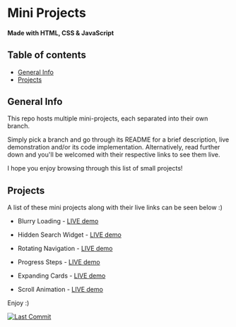 # Mini Projects
#### Made with HTML, CSS & JavaScript

## Table of contents
* [General Info](#general-info)
* [Projects](#projects)

## General Info
This repo hosts multiple mini-projects, each separated into their own branch. 

Simply pick a branch and go through its README for a brief description, live demonstration and/or its code implementation. Alternatively, read further down and you'll be welcomed with their respective links to see them live.

I hope you enjoy browsing through this list of small projects!

## Projects
A list of these mini projects along with their live links can be seen below :)

- Blurry Loading - [LIVE demo](https://load-blur.netlify.app)

- Hidden Search Widget - [LIVE demo](https://hidden-widget.netlify.app)

- Rotating Navigation - [LIVE demo](https://nav-rotate.netlify.app)

- Progress Steps - [LIVE demo](https://steps-progress.netlify.app)

- Expanding Cards - [LIVE demo](https://cards-expand.netlify.app)

- Scroll Animation - [LIVE demo](https://animate-scroll.netlify.app)

Enjoy :)

[![Last Commit](https://img.shields.io/github/last-commit/commit-kyle/mini-projects)](https://img.shields.io/github/last-commit/commit-kyle/mini-projects)
